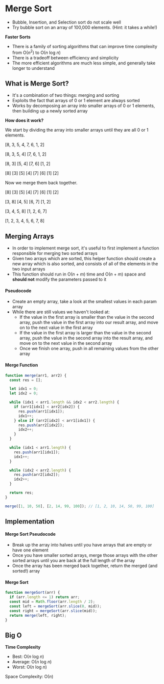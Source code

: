 # Merge Sort

- Bubble, Insertion, and Selection sort do not scale well
- Try bubble sort on an array of 100,000 elements. (Hint: it takes a while!)

**Faster Sorts**

- There is a family of sorting algorithms that can improve time complexity from O(_n_<sup>2</sup>) to O(_n_ log _n_)
- There is a tradeoff between efficiency and simplicity
- The more efficient algorithms are much less simple, and generally take longer to understand

## What is Merge Sort?

- It's a combination of two things: merging and sorting
- Exploits the fact that arrays of 0 or 1 element are always sorted
- Works by decomposing an array into smaller arrays of 0 or 1 elements, then building up a newly sorted array

**How does it work?**

We start by dividing the array into smaller arrays until they are all 0 or 1 elements.

<!-- prettier-ignore-start -->
[8, 3, 5, 4, 7, 6, 1, 2]

[8, 3, 5, 4] [7, 6, 1, 2]

[8, 3] [5, 4] [7, 6] [1, 2]

[8] [3] [5] [4] [7] [6] [1] [2]

Now we merge them back together.

[8] [3] [5] [4] [7] [6] [1] [2]

[3, 8] [4, 5] [6, 7] [1, 2]

[3, 4, 5, 8] [1, 2, 6, 7]

[1, 2, 3, 4, 5, 6, 7, 8]
<!-- prettier-ignore-end -->

## Merging Arrays

- In order to implement merge sort, it's useful to first implement a function responsible for merging two sorted arrays
- Given two arrays which are sorted, this helper function should create a new array which is also sorted, and consists of all of the elements in the two input arrays
- This function should run in O(_n_ + _m_) time and O(_n_ + _m_) space and **should not** modify the parameters passed to it

#### Pseudocode

- Create an empty array, take a look at the smallest values in each param array
- While there are still values we haven't looked at:
  - If the value in the first array is smaller than the value in the second array, push the value in the first array into our result array, and move on to the next value in the first array
  - If the value in the first array is larger than the value in the second array, push the value in the second array into the result array, and move on to the next value in the second array
  - Once we finish one array, push in all remaining values from the other array

#### Merge Function

```js
function merge(arr1, arr2) {
  const res = [];

  let idx1 = 0;
  let idx2 = 0;

  while (idx1 < arr1.length && idx2 < arr2.length) {
    if (arr1[idx1] < arr2[idx2]) {
      res.push(arr1[idx1]);
      idx1++;
    } else if (arr2[idx2] < arr1[idx1]) {
      res.push(arr2[idx2]);
      idx2++;
    }
  }

  while (idx1 < arr1.length) {
    res.push(arr1[idx1]);
    idx1++;
  }

  while (idx2 < arr2.length) {
    res.push(arr2[idx2]);
    idx2++;
  }

  return res;
}

merge([1, 10, 50], [2, 14, 99, 100]); // [1, 2, 10, 14, 50, 99, 100]
```

## Implementation

#### Merge Sort Pseudocode

- Break up the array into halves until you have arrays that are empty or have one element
- Once you have smaller sorted arrays, merge those arrays with the other sorted arrays until you are back at the full length of the array
- Once the array has been merged back together, return the merged (and sorted!) array

#### Merge Sort

```js
function mergeSort(arr) {
  if (arr.length <= 1) return arr;
  const mid = Math.floor(arr.length / 2);
  const left = mergeSort(arr.slice(0, mid));
  const right = mergeSort(arr.slice(mid));
  return merge(left, right);
}
```

## Big O

**Time Complexity**

- Best: O(_n_ log _n_)
- Average: O(_n_ log _n_)
- Worst: O(_n_ log _n_)

Space Complexity: O(_n_)

